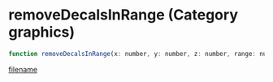 # removeDecalsInRange (Category graphics)

```js
function removeDecalsInRange(x: number, y: number, z: number, range: number): void
```

[filename](removeDecalsInRange_m.md ':include')